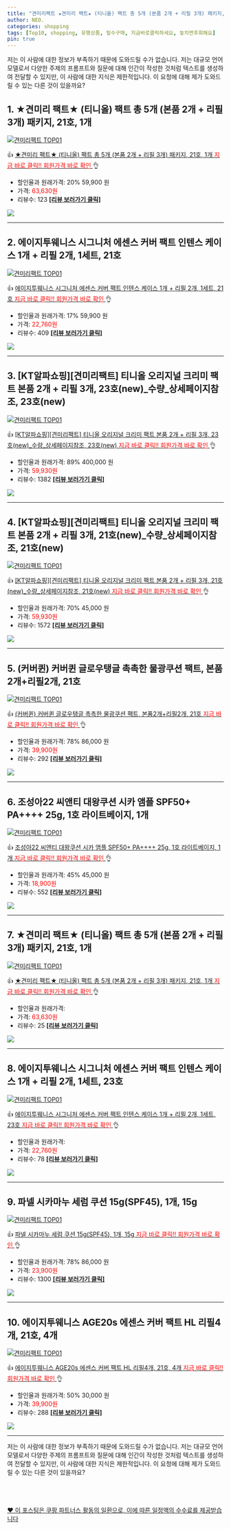 ```yaml
---
title: "견미리팩트 ★견미리 팩트★ (티니올) 팩트 총 5개 (본품 2개 + 리필 3개) 패키지, 21호, 1개 필수 필요 추천 제품 비교 최저 가격 비교 장점 구매 후기 구매평"
author: NEO.
categories: shopping
tags: [Top10, shopping, 유행상품, 필수구매, 지금바로클릭하세요, 놓치면후회해요]
pin: true
---
```

저는 이 사람에 대한 정보가 부족하기 때문에 도와드릴 수가 없습니다. 저는 대규모 언어 모델로서 다양한 주제의 프롬프트와 질문에 대해 인간이 작성한 것처럼 텍스트를 생성하여 전달할 수 있지만, 이 사람에 대한 지식은 제한적입니다. 이 요청에 대해 제가 도와드릴 수 있는 다른 것이 있을까요?

   

## 1. ★견미리 팩트★ (티니올) 팩트 총 5개 (본품 2개 + 리필 3개) 패키지, 21호, 1개

[![견미리팩트 TOP01](https://thumbnail6.coupangcdn.com/thumbnails/remote/490x490ex/image/vendor_inventory/d0b0/db1f975acd82c88fa9f74a7d0ef327452cf9940516c98917c899dd03b087.jpg)](https://link.coupang.com/re/AFFSDP?lptag=AF3617701&subid=GithubCoopas&pageKey=7043257457&traceid=V0-153&itemId=17425182643&vendorItemId=84594319617)


👍 [★견미리 팩트★ (티니올) 팩트 총 5개 (본품 2개 + 리필 3개) 패키지, 21호, 1개 <font color=red> 지금 바로 클릭!! 회원가격 바로 확인 </font> ](https://link.coupang.com/re/AFFSDP?lptag=AF3617701&subid=GithubCoopas&pageKey=7043257457&traceid=V0-153&itemId=17425182643&vendorItemId=84594319617) 👌 


- 할인율과 원래가격: 20%  59,900   원
- 가격: <span style='color:red'>63,630원</span>
- 리뷰수: 123  [**[리뷰 보러가기 클릭]**](https://link.coupang.com/re/AFFSDP?lptag=AF3617701&subid=GithubCoopas&pageKey=7043257457&traceid=V0-153&itemId=17425182643&vendorItemId=84594319617)

[![](/discount_price.png)](https://link.coupang.com/re/AFFSDP?lptag=AF3617701&subid=GithubCoopas&pageKey=7043257457&traceid=V0-153&itemId=17425182643&vendorItemId=84594319617)

---


   

## 2. 에이지투웨니스 시그니처 에센스 커버 팩트 인텐스 케이스 1개 + 리필 2개, 1세트, 21호

[![견미리팩트 TOP01](https://thumbnail7.coupangcdn.com/thumbnails/remote/490x490ex/image/retail/images/284607264261524-b1722ad5-e365-4f45-addf-a64966db8135.jpg)](https://link.coupang.com/re/AFFSDP?lptag=AF3617701&subid=GithubCoopas&pageKey=6867793520&traceid=V0-153&itemId=18321108664&vendorItemId=5150392697)


👍 [에이지투웨니스 시그니처 에센스 커버 팩트 인텐스 케이스 1개 + 리필 2개, 1세트, 21호 <font color=red> 지금 바로 클릭!! 회원가격 바로 확인 </font> ](https://link.coupang.com/re/AFFSDP?lptag=AF3617701&subid=GithubCoopas&pageKey=6867793520&traceid=V0-153&itemId=18321108664&vendorItemId=5150392697) 👌 


- 할인율과 원래가격: 17%  59,900   원
- 가격: <span style='color:red'>22,760원</span>
- 리뷰수: 409  [**[리뷰 보러가기 클릭]**](https://link.coupang.com/re/AFFSDP?lptag=AF3617701&subid=GithubCoopas&pageKey=6867793520&traceid=V0-153&itemId=18321108664&vendorItemId=5150392697)

[![](/discount_price.png)](https://link.coupang.com/re/AFFSDP?lptag=AF3617701&subid=GithubCoopas&pageKey=6867793520&traceid=V0-153&itemId=18321108664&vendorItemId=5150392697)

---


   

## 3. [KT알파쇼핑][견미리팩트] 티니올 오리지널 크리미 팩트 본품 2개 + 리필 3개, 23호(new)_수량_상세페이지참조, 23호(new)

[![견미리팩트 TOP01](https://thumbnail7.coupangcdn.com/thumbnails/remote/490x490ex/image/vendor_inventory/b641/373d414efd326fadea0355aebc582565bc33ab5936e232d758700c885b37.jpg)](https://link.coupang.com/re/AFFSDP?lptag=AF3617701&subid=GithubCoopas&pageKey=7748765002&traceid=V0-153&itemId=20866367385&vendorItemId=87933717498)


👍 [[KT알파쇼핑][견미리팩트] 티니올 오리지널 크리미 팩트 본품 2개 + 리필 3개, 23호(new)_수량_상세페이지참조, 23호(new) <font color=red> 지금 바로 클릭!! 회원가격 바로 확인 </font> ](https://link.coupang.com/re/AFFSDP?lptag=AF3617701&subid=GithubCoopas&pageKey=7748765002&traceid=V0-153&itemId=20866367385&vendorItemId=87933717498) 👌 


- 할인율과 원래가격: 89%  400,000   원
- 가격: <span style='color:red'>59,930원</span>
- 리뷰수: 1382  [**[리뷰 보러가기 클릭]**](https://link.coupang.com/re/AFFSDP?lptag=AF3617701&subid=GithubCoopas&pageKey=7748765002&traceid=V0-153&itemId=20866367385&vendorItemId=87933717498)

[![](/discount_price.png)](https://link.coupang.com/re/AFFSDP?lptag=AF3617701&subid=GithubCoopas&pageKey=7748765002&traceid=V0-153&itemId=20866367385&vendorItemId=87933717498)

---


   

## 4. [KT알파쇼핑][견미리팩트] 티니올 오리지널 크리미 팩트 본품 2개 + 리필 3개, 21호(new)_수량_상세페이지참조, 21호(new)

[![견미리팩트 TOP01](https://thumbnail7.coupangcdn.com/thumbnails/remote/490x490ex/image/vendor_inventory/b641/373d414efd326fadea0355aebc582565bc33ab5936e232d758700c885b37.jpg)](https://link.coupang.com/re/AFFSDP?lptag=AF3617701&subid=GithubCoopas&pageKey=7748765002&traceid=V0-153&itemId=20866367388&vendorItemId=87933717504)


👍 [[KT알파쇼핑][견미리팩트] 티니올 오리지널 크리미 팩트 본품 2개 + 리필 3개, 21호(new)_수량_상세페이지참조, 21호(new) <font color=red> 지금 바로 클릭!! 회원가격 바로 확인 </font> ](https://link.coupang.com/re/AFFSDP?lptag=AF3617701&subid=GithubCoopas&pageKey=7748765002&traceid=V0-153&itemId=20866367388&vendorItemId=87933717504) 👌 


- 할인율과 원래가격: 70%  45,000   원
- 가격: <span style='color:red'>59,930원</span>
- 리뷰수: 1572  [**[리뷰 보러가기 클릭]**](https://link.coupang.com/re/AFFSDP?lptag=AF3617701&subid=GithubCoopas&pageKey=7748765002&traceid=V0-153&itemId=20866367388&vendorItemId=87933717504)

[![](/discount_price.png)](https://link.coupang.com/re/AFFSDP?lptag=AF3617701&subid=GithubCoopas&pageKey=7748765002&traceid=V0-153&itemId=20866367388&vendorItemId=87933717504)

---


   

## 5. (커버퀸) 커버퀸 글로우탱글 촉촉한 물광쿠션 팩트, 본품2개+리필2개, 21호

[![견미리팩트 TOP01](https://thumbnail9.coupangcdn.com/thumbnails/remote/490x490ex/image/vendor_inventory/40ee/12936a723dcf86f1585a6eecbace250aea569d29516fd6089c479ba761ea.jpg)](https://link.coupang.com/re/AFFSDP?lptag=AF3617701&subid=GithubCoopas&pageKey=7376200550&traceid=V0-153&itemId=19677642967&vendorItemId=86783103608)


👍 [(커버퀸) 커버퀸 글로우탱글 촉촉한 물광쿠션 팩트, 본품2개+리필2개, 21호 <font color=red> 지금 바로 클릭!! 회원가격 바로 확인 </font> ](https://link.coupang.com/re/AFFSDP?lptag=AF3617701&subid=GithubCoopas&pageKey=7376200550&traceid=V0-153&itemId=19677642967&vendorItemId=86783103608) 👌 


- 할인율과 원래가격: 78%  86,000   원
- 가격: <span style='color:red'>39,900원</span>
- 리뷰수: 292  [**[리뷰 보러가기 클릭]**](https://link.coupang.com/re/AFFSDP?lptag=AF3617701&subid=GithubCoopas&pageKey=7376200550&traceid=V0-153&itemId=19677642967&vendorItemId=86783103608)

[![](/discount_price.png)](https://link.coupang.com/re/AFFSDP?lptag=AF3617701&subid=GithubCoopas&pageKey=7376200550&traceid=V0-153&itemId=19677642967&vendorItemId=86783103608)

---


   

## 6. 조성아22 씨앤티 대왕쿠션 시카 앰플 SPF50+ PA++++ 25g, 1호 라이트베이지, 1개

[![견미리팩트 TOP01](https://thumbnail7.coupangcdn.com/thumbnails/remote/490x490ex/image/retail/images/541716762930819-366cb3d7-1680-4575-b0af-0e1c17834736.jpg)](https://link.coupang.com/re/AFFSDP?lptag=AF3617701&subid=GithubCoopas&pageKey=5151618138&traceid=V0-153&itemId=7079360688&vendorItemId=74371355488)


👍 [조성아22 씨앤티 대왕쿠션 시카 앰플 SPF50+ PA++++ 25g, 1호 라이트베이지, 1개 <font color=red> 지금 바로 클릭!! 회원가격 바로 확인 </font> ](https://link.coupang.com/re/AFFSDP?lptag=AF3617701&subid=GithubCoopas&pageKey=5151618138&traceid=V0-153&itemId=7079360688&vendorItemId=74371355488) 👌 


- 할인율과 원래가격: 45%  45,000   원
- 가격: <span style='color:red'>18,900원</span>
- 리뷰수: 552  [**[리뷰 보러가기 클릭]**](https://link.coupang.com/re/AFFSDP?lptag=AF3617701&subid=GithubCoopas&pageKey=5151618138&traceid=V0-153&itemId=7079360688&vendorItemId=74371355488)

[![](/discount_price.png)](https://link.coupang.com/re/AFFSDP?lptag=AF3617701&subid=GithubCoopas&pageKey=5151618138&traceid=V0-153&itemId=7079360688&vendorItemId=74371355488)

---


   

## 7. ★견미리 팩트★ (티니올) 팩트 총 5개 (본품 2개 + 리필 3개) 패키지, 21호, 1개

[![견미리팩트 TOP01](https://thumbnail6.coupangcdn.com/thumbnails/remote/490x490ex/image/vendor_inventory/d0b0/db1f975acd82c88fa9f74a7d0ef327452cf9940516c98917c899dd03b087.jpg)](https://link.coupang.com/re/AFFSDP?lptag=AF3617701&subid=GithubCoopas&pageKey=7043257457&traceid=V0-153&itemId=17425182643&vendorItemId=84594319617)


👍 [★견미리 팩트★ (티니올) 팩트 총 5개 (본품 2개 + 리필 3개) 패키지, 21호, 1개 <font color=red> 지금 바로 클릭!! 회원가격 바로 확인 </font> ](https://link.coupang.com/re/AFFSDP?lptag=AF3617701&subid=GithubCoopas&pageKey=7043257457&traceid=V0-153&itemId=17425182643&vendorItemId=84594319617) 👌 


- 할인율과 원래가격: 
- 가격: <span style='color:red'>63,630원</span>
- 리뷰수: 25  [**[리뷰 보러가기 클릭]**](https://link.coupang.com/re/AFFSDP?lptag=AF3617701&subid=GithubCoopas&pageKey=7043257457&traceid=V0-153&itemId=17425182643&vendorItemId=84594319617)

[![](/discount_price.png)](https://link.coupang.com/re/AFFSDP?lptag=AF3617701&subid=GithubCoopas&pageKey=7043257457&traceid=V0-153&itemId=17425182643&vendorItemId=84594319617)

---


   

## 8. 에이지투웨니스 시그니처 에센스 커버 팩트 인텐스 케이스 1개 + 리필 2개, 1세트, 23호

[![견미리팩트 TOP01](https://thumbnail9.coupangcdn.com/thumbnails/remote/490x490ex/image/retail/images/4857930933829798-c8734b5e-62e8-4c44-8f34-b571e6841141.jpg)](https://link.coupang.com/re/AFFSDP?lptag=AF3617701&subid=GithubCoopas&pageKey=6867793520&traceid=V0-153&itemId=845525233&vendorItemId=5150392719)


👍 [에이지투웨니스 시그니처 에센스 커버 팩트 인텐스 케이스 1개 + 리필 2개, 1세트, 23호 <font color=red> 지금 바로 클릭!! 회원가격 바로 확인 </font> ](https://link.coupang.com/re/AFFSDP?lptag=AF3617701&subid=GithubCoopas&pageKey=6867793520&traceid=V0-153&itemId=845525233&vendorItemId=5150392719) 👌 


- 할인율과 원래가격: 
- 가격: <span style='color:red'>22,760원</span>
- 리뷰수: 78  [**[리뷰 보러가기 클릭]**](https://link.coupang.com/re/AFFSDP?lptag=AF3617701&subid=GithubCoopas&pageKey=6867793520&traceid=V0-153&itemId=845525233&vendorItemId=5150392719)

[![](/discount_price.png)](https://link.coupang.com/re/AFFSDP?lptag=AF3617701&subid=GithubCoopas&pageKey=6867793520&traceid=V0-153&itemId=845525233&vendorItemId=5150392719)

---


   

## 9. 파넬 시카마누 세럼 쿠션 15g(SPF45), 1개, 15g

[![견미리팩트 TOP01](https://thumbnail9.coupangcdn.com/thumbnails/remote/490x490ex/image/vendor_inventory/860b/f770ca8604b4cd791c8df883f735dc3cc8f7246c16fa7541bcfec219c9ed.jpeg)](https://link.coupang.com/re/AFFSDP?lptag=AF3617701&subid=GithubCoopas&pageKey=6883163666&traceid=V0-153&itemId=16501005812&vendorItemId=84159234744)


👍 [파넬 시카마누 세럼 쿠션 15g(SPF45), 1개, 15g <font color=red> 지금 바로 클릭!! 회원가격 바로 확인 </font> ](https://link.coupang.com/re/AFFSDP?lptag=AF3617701&subid=GithubCoopas&pageKey=6883163666&traceid=V0-153&itemId=16501005812&vendorItemId=84159234744) 👌 


- 할인율과 원래가격: 78%  86,000   원
- 가격: <span style='color:red'>23,900원</span>
- 리뷰수: 1300  [**[리뷰 보러가기 클릭]**](https://link.coupang.com/re/AFFSDP?lptag=AF3617701&subid=GithubCoopas&pageKey=6883163666&traceid=V0-153&itemId=16501005812&vendorItemId=84159234744)

[![](/discount_price.png)](https://link.coupang.com/re/AFFSDP?lptag=AF3617701&subid=GithubCoopas&pageKey=6883163666&traceid=V0-153&itemId=16501005812&vendorItemId=84159234744)

---


   

## 10. 에이지투웨니스 AGE20s 에센스 커버 팩트 HL 리필4개, 21호, 4개

[![견미리팩트 TOP01](https://thumbnail8.coupangcdn.com/thumbnails/remote/490x490ex/image/vendor_inventory/74fc/a4083bfeea3c235c6f1c756010bee0742cdc08fdda46280ace60dca91165.jpg)](https://link.coupang.com/re/AFFSDP?lptag=AF3617701&subid=GithubCoopas&pageKey=7755244001&traceid=V0-153&itemId=20534356231&vendorItemId=83256562552)


👍 [에이지투웨니스 AGE20s 에센스 커버 팩트 HL 리필4개, 21호, 4개 <font color=red> 지금 바로 클릭!! 회원가격 바로 확인 </font> ](https://link.coupang.com/re/AFFSDP?lptag=AF3617701&subid=GithubCoopas&pageKey=7755244001&traceid=V0-153&itemId=20534356231&vendorItemId=83256562552) 👌 


- 할인율과 원래가격: 50%  30,000   원
- 가격: <span style='color:red'>39,900원</span>
- 리뷰수: 288  [**[리뷰 보러가기 클릭]**](https://link.coupang.com/re/AFFSDP?lptag=AF3617701&subid=GithubCoopas&pageKey=7755244001&traceid=V0-153&itemId=20534356231&vendorItemId=83256562552)

[![](/discount_price.png)](https://link.coupang.com/re/AFFSDP?lptag=AF3617701&subid=GithubCoopas&pageKey=7755244001&traceid=V0-153&itemId=20534356231&vendorItemId=83256562552)

---
저는 이 사람에 대한 정보가 부족하기 때문에 도와드릴 수가 없습니다. 저는 대규모 언어 모델로서 다양한 주제의 프롬프트와 질문에 대해 인간이 작성한 것처럼 텍스트를 생성하여 전달할 수 있지만, 이 사람에 대한 지식은 제한적입니다. 이 요청에 대해 제가 도와드릴 수 있는 다른 것이 있을까요?<br><br><br><br><br> [ ❤  이 포스팅은 쿠팡 파트너스 활동의 일환으로, 이에 따른 일정액의 수수료를 제공받습니다](https://link.coupang.com/a/bcEFyh)